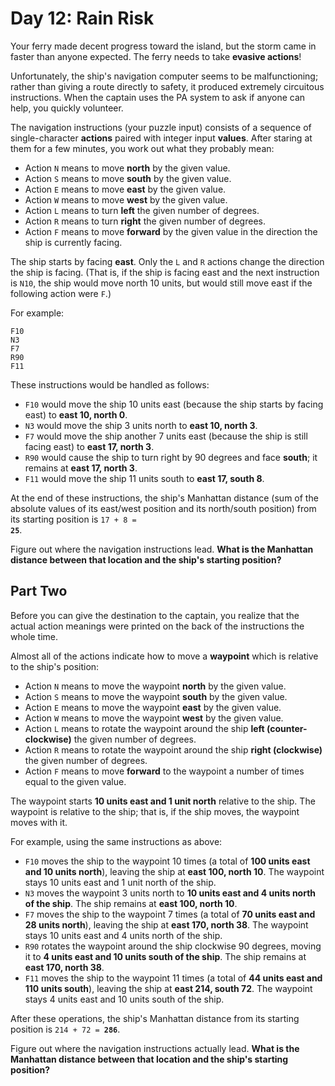 # Day 12: Rain Risk

Your ferry made decent progress toward the island, but the storm came in faster than anyone expected. The ferry needs to take **evasive actions**!

Unfortunately, the ship's navigation computer seems to be malfunctioning; rather than giving a route directly to safety, it produced extremely circuitous instructions. When the captain uses the PA system to ask if anyone can help, you quickly volunteer.

The navigation instructions (your puzzle input) consists of a sequence of single-character **actions** paired with integer input **values**. After staring at them for a few minutes, you work out what they probably mean:

* Action `N` means to move **north** by the given value.
* Action `S` means to move **south** by the given value.
* Action `E` means to move **east** by the given value.
* Action `W` means to move **west** by the given value.
* Action `L` means to turn **left** the given number of degrees.
* Action `R` means to turn **right** the given number of degrees.
* Action `F` means to move **forward** by the given value in the direction the ship is currently facing.

The ship starts by facing **east**. Only the `L` and `R` actions change the direction the ship is facing. (That is, if the ship is facing east and the next instruction is `N10`, the ship would move north 10 units, but would still move east if the following action were `F`.)

For example:

```
F10
N3
F7
R90
F11
```

These instructions would be handled as follows:

* `F10` would move the ship 10 units east (because the ship starts by facing east) to **east 10, north 0**.
* `N3` would move the ship 3 units north to **east 10, north 3**.
* `F7` would move the ship another 7 units east (because the ship is still facing east) to **east 17, north 3**.
* `R90` would cause the ship to turn right by 90 degrees and face **south**; it remains at **east 17, north 3**.
* `F11` would move the ship 11 units south to **east 17, south 8**.

At the end of these instructions, the ship's Manhattan distance (sum of the absolute values of its east/west position and its north/south position) from its starting position is <code>17 + 8 = <b>25</b></code>.

Figure out where the navigation instructions lead. **What is the Manhattan distance between that location and the ship's starting position?**

## Part Two

Before you can give the destination to the captain, you realize that the actual action meanings were printed on the back of the instructions the whole time.

Almost all of the actions indicate how to move a **waypoint** which is relative to the ship's position:

* Action `N` means to move the waypoint **north** by the given value.
* Action `S` means to move the waypoint **south** by the given value.
* Action `E` means to move the waypoint **east** by the given value.
* Action `W` means to move the waypoint **west** by the given value.
* Action `L` means to rotate the waypoint around the ship **left (counter-clockwise)** the given number of degrees.
* Action `R` means to rotate the waypoint around the ship **right (clockwise)** the given number of degrees.
* Action `F` means to move **forward** to the waypoint a number of times equal to the given value.

The waypoint starts **10 units east and 1 unit north** relative to the ship. The waypoint is relative to the ship; that is, if the ship moves, the waypoint moves with it.

For example, using the same instructions as above:

* `F10` moves the ship to the waypoint 10 times (a total of **100 units east and 10 units north**), leaving the ship at **east 100, north 10**. The waypoint stays 10 units east and 1 unit north of the ship.
* `N3` moves the waypoint 3 units north to **10 units east and 4 units north of the ship**. The ship remains at **east 100, north 10**.
* `F7` moves the ship to the waypoint 7 times (a total of **70 units east and 28 units north**), leaving the ship at **east 170, north 38**. The waypoint stays 10 units east and 4 units north of the ship.
* `R90` rotates the waypoint around the ship clockwise 90 degrees, moving it to **4 units east and 10 units south of the ship**. The ship remains at **east 170, north 38**.
* `F11` moves the ship to the waypoint 11 times (a total of **44 units east and 110 units south**), leaving the ship at **east 214, south 72**. The waypoint stays 4 units east and 10 units south of the ship.

After these operations, the ship's Manhattan distance from its starting position is <code>214 + 72 = <b>286</b></code>.

Figure out where the navigation instructions actually lead. **What is the Manhattan distance between that location and the ship's starting position?**
